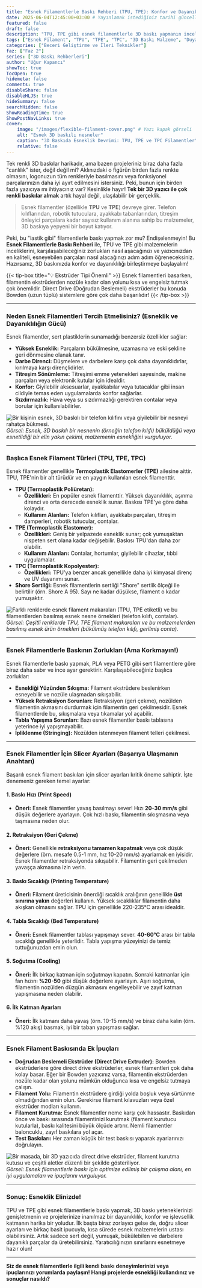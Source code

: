 ```yaml
---
title: "Esnek Filamentlerle Baskı Rehberi (TPU, TPE): Konfor ve Dayanıklılığı Birleştirin"
date: 2025-06-04T12:45:00+03:00 # Yayınlamak istediğiniz tarihi güncelleyebilirsiniz
featured: false
draft: false
description: "TPU, TPE gibi esnek filamentlerle 3D baskı yapmanın inceliklerini öğrenin. Konforlu, dayanıklı ve esneyebilen parçalar basmak için en iyi slicer ayarları ve ipuçları bu rehberde."
tags: ["Esnek Filament", "TPU", "TPE", "TPC", "3D Baskı Malzeme", "Duyarlı Baskı", "Slicer Ayarları", "Esnek Baskı İpuçları", "Teknik İpuçları"]
categories: ["Beceri Geliştirme ve İleri Teknikler"]
faz: ["Faz 2"]
series: ["3D Baskı Rehberleri"]
author: "Uğur Kapancı"
showToc: true
TocOpen: true
hidemeta: false
comments: true
disableShare: false
disableHLJS: true
hideSummary: false
searchHidden: false
ShowReadingTime: true
ShowPostNavLinks: true
cover:
    image: "/images/flexible-filament-cover.png" # Yazı kapak görseli
    alt: "Esnek 3D baskılı nesneler"
    caption: "3D Baskıda Esneklik Devrimi: TPU, TPE ve TPC Filamentler"
    relative: false
---
```


Tek renkli 3D baskılar harikadır, ama bazen projeleriniz biraz daha fazla "canlılık" ister, değil değil mi? Aklınızdaki o figürün birden fazla renkte olmasını, logonuzun tüm renkleriyle basılmasını veya fonksiyonel parçalarınızın daha iyi ayırt edilmesini istersiniz. Peki, bunun için birden fazla yazıcıya mı ihtiyacınız var? Kesinlikle hayır! **Tek bir 3D yazıcı ile çok renkli baskılar almak** artık hayal değil, ulaşılabilir bir gerçeklik.

> Esnek filamentler (özellikle **TPU** ve **TPE**) devreye girer. Telefon kılıflarından, robotik tutuculara, ayakkabı tabanlarından, titreşim önleyici parçalara kadar sayısız kullanım alanına sahip bu malzemeler, 3D baskıya yepyeni bir boyut katıyor.

Peki, bu "lastik gibi" filamentlerle baskı yapmak zor mu? Endişelenmeyin! Bu **Esnek Filamentlerle Baskı Rehberi** ile, TPU ve TPE gibi malzemelerin inceliklerini, karşılaşabileceğiniz zorlukları nasıl aşacağınızı ve yazıcınızdan en kaliteli, esneyebilen parçaları nasıl alacağınızı adım adım öğreneceksiniz. Hazırsanız, 3D baskınızda konfor ve dayanıklılığı birleştirmeye başlayalım!

{{< tip-box title="💡 Ekstrüder Tipi Önemli" >}}
Esnek filamentleri basarken, filamentin ekstrüderden nozüle kadar olan yolunu kısa ve engelsiz tutmak çok önemlidir. Direct Drive (Doğrudan Beslemeli) ekstrüderler bu konuda Bowden (uzun tüplü) sistemlere göre çok daha başarılıdır!
{{< /tip-box >}}

---

### **Neden Esnek Filamentleri Tercih Etmelisiniz? (Esneklik ve Dayanıklılığın Gücü)**

Esnek filamentler, sert plastiklerin sunamadığı benzersiz özellikler sağlar:

* **Yüksek Esneklik:** Parçaların bükülmesine, uzamasına ve eski şekline geri dönmesine olanak tanır.
* **Darbe Direnci:** Düşmelere ve darbelere karşı çok daha dayanıklıdırlar, kırılmaya karşı dirençlidirler.
* **Titreşim Sönümleme:** Titreşimi emme yetenekleri sayesinde, makine parçaları veya elektronik kutular için idealdir.
* **Konfor:** Giyilebilir aksesuarlar, ayakkabılar veya tutacaklar gibi insan cildiyle temas eden uygulamalarda konfor sağlarlar.
* **Sızdırmazlık:** Hava veya su sızdırmazlığı gerektiren contalar veya borular için kullanılabilirler.

![Bir kişinin esnek, 3D baskılı bir telefon kılıfını veya giyilebilir bir nesneyi rahatça bükmesi.](/images/flexible-filament-why.png "Esnek Filamentlerin Avantajları")
*Görsel: Esnek, 3D baskılı bir nesnenin (örneğin telefon kılıfı) büküldüğü veya esnetildiği bir elin yakın çekimi, malzemenin esnekliğini vurguluyor.*

---

### **Başlıca Esnek Filament Türleri (TPU, TPE, TPC)**

Esnek filamentler genellikle **Termoplastik Elastomerler (TPE)** ailesine aittir. TPU, TPE'nin bir alt türüdür ve en yaygın kullanılan esnek filamenttir.

* **TPU (Termoplastik Poliüretan):**
    * **Özellikleri:** En popüler esnek filamenttir. Yüksek dayanıklılık, aşınma direnci ve orta derecede esneklik sunar. Baskısı TPE'ye göre daha kolaydır.
    * **Kullanım Alanları:** Telefon kılıfları, ayakkabı parçaları, titreşim damperleri, robotik tutucular, contalar.
* **TPE (Termoplastik Elastomer):**
    * **Özellikleri:** Geniş bir yelpazede esneklik sunar; çok yumuşaktan nispeten sert olana kadar değişebilir. Baskısı TPU'dan daha zor olabilir.
    * **Kullanım Alanları:** Contalar, hortumlar, giyilebilir cihazlar, tıbbi uygulamalar.
* **TPC (Termoplastik Kopolyester):**
    * **Özellikleri:** TPU'ya benzer ancak genellikle daha iyi kimyasal direnç ve UV dayanımı sunar.
* **Shore Sertliği:** Esnek filamentlerin sertliği "Shore" sertlik ölçeği ile belirtilir (örn. Shore A 95). Sayı ne kadar düşükse, filament o kadar yumuşaktır.

![Farklı renklerde esnek filament makaraları (TPU, TPE etiketli) ve bu filamentlerden basılmış esnek nesne örnekleri (telefon kılıfı, contalar).](/images/flexible-filament-types.png "Esnek Filament Türleri")
*Görsel: Çeşitli renklerde TPU, TPE filament makaraları ve bu malzemelerden basılmış esnek ürün örnekleri (bükülmüş telefon kılıfı, gerilmiş conta).*

---

### **Esnek Filamentlerle Baskının Zorlukları (Ama Korkmayın!)**

Esnek filamentlerle baskı yapmak, PLA veya PETG gibi sert filamentlere göre biraz daha sabır ve ince ayar gerektirir. Karşılaşabileceğiniz başlıca zorluklar:

* **Esnekliği Yüzünden Sıkışma:** Filament ekstrüdere beslenirken esneyebilir ve nozüle ulaşmadan sıkışabilir.
* **Yüksek Retraksiyon Sorunları:** Retraksiyon (geri çekme), nozülden filamentin akmasını durdurmak için filamentin geri çekilmesidir. Esnek filamentlerde bu, sıkışmalara veya tıkamalar yol açabilir.
* **Tabla Yapışma Sorunları:** Bazı esnek filamentler baskı tablasına yeterince iyi yapışmayabilir.
* **İpliklenme (Stringing):** Nozülden istenmeyen filament telleri çekilmesi.

---

### **Esnek Filamentler İçin Slicer Ayarları (Başarıya Ulaşmanın Anahtarı)**

Başarılı esnek filament baskıları için slicer ayarları kritik öneme sahiptir. İşte denemeniz gereken temel ayarlar:

#### **1. Baskı Hızı (Print Speed)**

* **Öneri:** Esnek filamentler yavaş basılmayı sever! Hızı **20-30 mm/s** gibi düşük değerlere ayarlayın. Çok hızlı baskı, filamentin sıkışmasına veya taşmasına neden olur.

#### **2. Retraksiyon (Geri Çekme)**

* **Öneri:** Genellikle **retraksiyonu tamamen kapatmak** veya çok düşük değerlere (örn. mesafe 0.5-1 mm, hız 10-20 mm/s) ayarlamak en iyisidir. Esnek filamentler retraksiyonda sıkışabilir. Filamentin geri çekilmeden yavaşça akmasına izin verin.

#### **3. Baskı Sıcaklığı (Printing Temperature)**

* **Öneri:** Filament üreticisinin önerdiği sıcaklık aralığının genellikle **üst sınırına yakın** değerleri kullanın. Yüksek sıcaklıklar filamentin daha akışkan olmasını sağlar. TPU için genellikle 220-235°C arası idealdir.

#### **4. Tabla Sıcaklığı (Bed Temperature)**

* **Öneri:** Esnek filamentler tablası yapışmayı sever. **40-60°C** arası bir tabla sıcaklığı genellikle yeterlidir. Tabla yapışma yüzeyinizi de temiz tuttuğunuzdan emin olun.

#### **5. Soğutma (Cooling)**

* **Öneri:** İlk birkaç katman için soğutmayı kapatın. Sonraki katmanlar için fan hızını **%20-50** gibi düşük değerlere ayarlayın. Aşırı soğutma, filamentin nozülden düzgün akmasını engelleyebilir ve zayıf katman yapışmasına neden olabilir.

#### **6. İlk Katman Ayarları**

* **Öneri:** İlk katmanı daha yavaş (örn. 10-15 mm/s) ve biraz daha kalın (örn. %120 akış) basmak, iyi bir taban yapışması sağlar.

---

### **Esnek Filament Baskısında Ek İpuçları**

* **Doğrudan Beslemeli Ekstrüder (Direct Drive Extruder):** Bowden ekstrüderlere göre direct drive ekstrüderler, esnek filamentleri çok daha kolay basar. Eğer bir Bowden yazıcınız varsa, filamentin ekstrüderden nozüle kadar olan yolunu mümkün olduğunca kısa ve engelsiz tutmaya çalışın.
* **Filament Yolu:** Filamentin ekstrüdere girdiği yolda boşluk veya sürtünme olmadığından emin olun. Gerekirse filament kılavuzları veya özel ekstrüder modları kullanın.
* **Filament Kurutma:** Esnek filamentler neme karşı çok hassastır. Baskıdan önce ve baskı sırasında filamentinizi kurutmak (filament kurutucu kutularla), baskı kalitesini büyük ölçüde artırır. Nemli filamentler baloncuklu, zayıf baskılara yol açar.
* **Test Baskıları:** Her zaman küçük bir test baskısı yaparak ayarlarınızı doğrulayın.

![Bir masada, bir 3D yazıcıda direct drive ekstrüder, filament kurutma kutusu ve çeşitli aletler düzenli bir şekilde gösteriliyor.](/images/flexible-filament-tips.png "Esnek Filament Baskısında Ek İpuçları")
*Görsel: Esnek filamentlerle baskı için optimize edilmiş bir çalışma alanı, en iyi uygulamaları ve ipuçlarını vurguluyor.*

---

### **Sonuç: Esneklik Elinizde!**

TPU ve TPE gibi esnek filamentlerle baskı yapmak, 3D baskı yeteneklerinizi genişletmenin ve projelerinize inanılmaz bir dayanıklılık, konfor ve işlevsellik katmanın harika bir yoludur. İlk başta biraz zorlayıcı gelse de, doğru slicer ayarları ve birkaç basit ipucuyla, kısa sürede esnek malzemelerin ustası olabilirsiniz. Artık sadece sert değil, yumuşak, bükülebilen ve darbelere dayanıklı parçalar da üretebilirsiniz. Yaratıcılığınızın sınırlarını esnetmeye hazır olun!

---

**Siz de esnek filamentlerle ilgili kendi baskı deneyimlerinizi veya ipuçlarınızı yorumlarda paylaşın! Hangi projelerde esnekliği kullandınız ve sonuçlar nasıldı?**